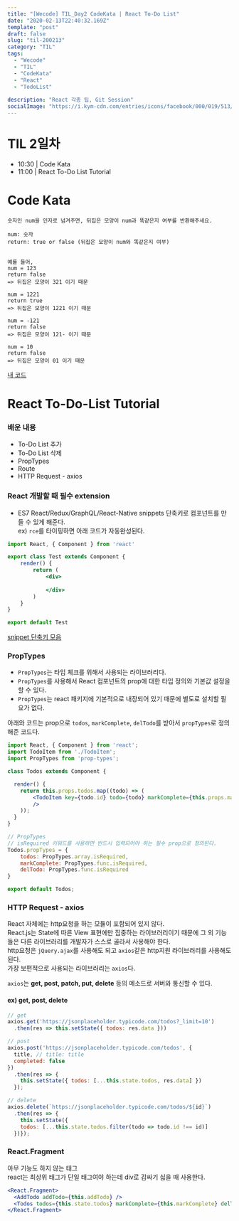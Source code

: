 ```yaml
---
title: "[Wecode] TIL_Day2 CodeKata | React To-Do List"
date: "2020-02-13T22:40:32.169Z"
template: "post"
draft: false
slug: "til-200213"
category: "TIL"
tags:
  - "Wecode"
  - "TIL"
  - "CodeKata"
  - "React"
  - "TodoList"
  
description: "React 각종 팁, Git Session"
socialImage: "https://i.kym-cdn.com/entries/icons/facebook/000/019/513/til.jpg"
---
```

<!-- ![workflow](/media/react-logo.png) -->
# TIL 2일차
- 10:30 | Code Kata
- 11:00 | React To-Do List Tutorial


# Code Kata
```
숫자인 num을 인자로 넘겨주면, 뒤집은 모양이 num과 똑같은지 여부를 반환해주세요.

num: 숫자
return: true or false (뒤집은 모양이 num와 똑같은지 여부)


예를 들어,
num = 123
return false 
=> 뒤집은 모양이 321 이기 때문

num = 1221
return true 
=> 뒤집은 모양이 1221 이기 때문

num = -121
return false 
=> 뒤집은 모양이 121- 이기 때문

num = 10
return false 
=> 뒤집은 모양이 01 이기 때문
```
[내 코드](https://github.com/DanSJKim/code-kata/blob/master/day4.js "Github")

# React To-Do-List Tutorial
### 배운 내용
+ To-Do List 추가
+ To-Do List 삭제
+ PropTypes
+ Route
+ HTTP Request - axios

### React 개발할 때 필수 extension
- ES7 React/Redux/GraphQL/React-Native snippets
단축키로 컴포넌트를 만들 수 있게 해준다.   
ex) `rce`를 타이핑하면 아래 코드가 자동완성된다.

```jsx
import React, { Component } from 'react'

export class Test extends Component {
    render() {
        return (
            <div>
                
            </div>
        )
    }
}

export default Test
```
[snippet 단축키 모음](https://marketplace.visualstudio.com/items?itemName=dsznajder.es7-react-js-snippets "ES7 snippet")

### PropTypes
- `PropTypes`는 타입 체크를 위해서 사용되는 라이브러리다.   
- `PropTypes`를 사용해서 React 컴포넌트의 prop에 대한 타입 정의와 기본값 설정을 할 수 있다.   
- `PropTypes`는 react 패키지에 기본적으로 내장되어 있기 때문에 별도로 설치할 필요가 없다.   

아래와 코드는 prop으로 `todos`, `markComplete`, `delTodo`를 받아서 `propTypes`로 정의해준 코드다.
```jsx
import React, { Component } from 'react';
import TodoItem from './TodoItem';
import PropTypes from 'prop-types';

class Todos extends Component {

  render() {
    return this.props.todos.map((todo) => (
        <TodoItem key={todo.id} todo={todo} markComplete={this.props.markComplete} delTodo = {this.props.delTodo}
        />
    ));
  }  
}

// PropTypes
// isRequired 키워드를 사용하면 반드시 입력되어야 하는 필수 prop으로 정의된다.
Todos.propTypes = {
    todos: PropTypes.array.isRequired,
    markComplete: PropTypes.func.isRequired,
    delTodo: PropTypes.func.isRequired
}

export default Todos; 

```

### HTTP Request - axios
React 자체에는 http요청을 하는 모듈이 포함되어 있지 않다.   
React.js는 State에 따른 View 표현에만 집중하는 라이브러리이기 때문에 그 외 기능들은 다른 라이브러리를 개발자가 스스로 골라서 사용해야 한다.   
http요청은 `jQuery.ajax`를 사용해도 되고 `axios`같은 http지원 라이브러리를 사용해도 된다.   
가장 보편적으로 사용되는 라이브러리는 `axios`다.

`axios`는 **get, post, patch, put, delete** 등의 메소드로 서버와 통신할 수 있다.

#### ex) get, post, delete
```jsx
// get
axios.get('https://jsonplaceholder.typicode.com/todos?_limit=10')
  .then(res => this.setState({ todos: res.data }))
```

```jsx
// post
axios.post('https://jsonplaceholder.typicode.com/todos', {
  title, // title: title
  completed: false
})
  .then(res => {
    this.setState({ todos: [...this.state.todos, res.data] })
  });
```

```jsx
// delete
axios.delete(`https://jsonplaceholder.typicode.com/todos/${id}`)
  .then(res => {
    this.setState({
    todos: [...this.state.todos.filter(todo => todo.id !== id)] 
  })});
```


### React.Fragment
아무 기능도 하지 않는 태그   
react는 최상위 태그가 단일 태그여야 하는데 div로 감싸기 싫을 때 사용한다.
```jsx
<React.Fragment>
  <AddTodo addTodo={this.addTodo} />
  <Todos todos={this.state.todos} markComplete={this.markComplete} delTodo={this.delTodo}/>
</React.Fragment>  
```
